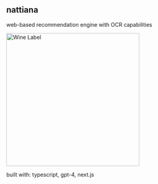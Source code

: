 ## nattiana

web-based recommendation engine with OCR capabilities

<img src="https://i.imgur.com/VcQno7v.jpeg" alt="Wine Label" width="350">

built with: typescript, gpt-4, next.js
